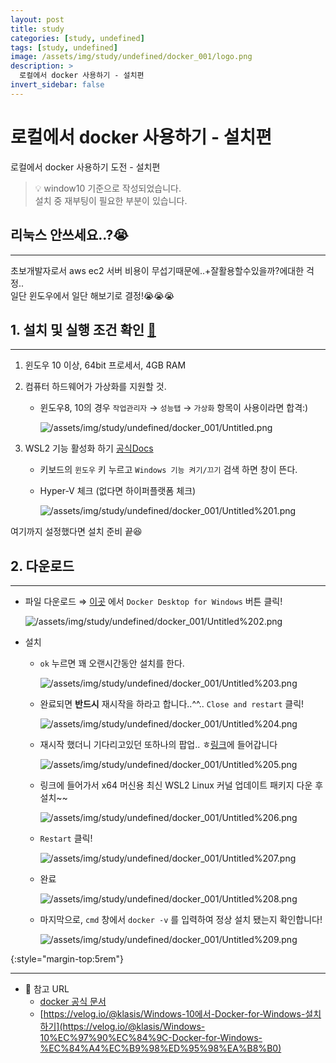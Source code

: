 ```yaml
---
layout: post
title: study
categories: [study, undefined]
tags: [study, undefined]
image: /assets/img/study/undefined/docker_001/logo.png
description: >
  로컬에서 docker 사용하기 - 설치편
invert_sidebar: false
---
```


# 로컬에서 docker 사용하기 - 설치편

로컬에서 docker 사용하기 도전 - 설치편

> 💡 window10 기준으로 작성되었습니다.  
> 설치 중 재부팅이 필요한 부분이 있습니다.

## 리눅스 안쓰세요..?😭

---

초보개발자로서 aws ec2 서버 비용이 무섭기때문에..+잘활용할수있을까?에대한 걱정..  
일단 윈도우에서 일단 해보기로 결정!😭😭😭

## 1. 설치 및 실행 조건 확인 [📎](https://docs.docker.com/docker-for-windows/install/)

---

1. 윈도우 10 이상, 64bit 프로세서, 4GB RAM
2. 컴퓨터 하드웨어가 가상화를 지원할 것.

   - 윈도우8, 10의 경우 `작업관리자` → `성능탭` → `가상화` 항목이 사용이라면 합격:)

     ![/assets/img/study/undefined/docker_001/Untitled.png](/assets/img/study/undefined/docker_001/Untitled.png)

3. WSL2 기능 활성화 하기 [공식Docs](https://docs.microsoft.com/en-us/windows/wsl/install-win10)

   - 키보드의 `윈도우` 키 누르고 `Windows 기능 켜기/끄기` 검색 하면 창이 뜬다.
   - Hyper-V 체크 (없다면 하이퍼플랫폼 체크)

     ![/assets/img/study/undefined/docker_001/Untitled%201.png](/assets/img/study/undefined/docker_001/Untitled%201.png)

여기까지 설정했다면 설치 준비 끝😆

## 2. 다운로드

---

- 파일 다운로드 ⇒ [이곳](https://docs.docker.com/docker-for-windows/install/#download-docker-for-windows) 에서 `Docker Desktop for Windows` 버튼 클릭!

  ![/assets/img/study/undefined/docker_001/Untitled%202.png](/assets/img/study/undefined/docker_001/Untitled%202.png)

- 설치

  - `ok` 누르면 꽤 오랜시간동안 설치를 한다.

    ![/assets/img/study/undefined/docker_001/Untitled%203.png](/assets/img/study/undefined/docker_001/Untitled%203.png)

  - 완료되면 **반드시** 재시작을 하라고 합니다..^^.. `Close and restart` 클릭!

    ![/assets/img/study/undefined/docker_001/Untitled%204.png](/assets/img/study/undefined/docker_001/Untitled%204.png)

  - 재시작 했더니 기다리고있던 또하나의 팝업.. ㅎ[링크](https://docs.microsoft.com/ko-kr/windows/wsl/install-win10#step-4---download-the-linux-kernel-update-package)에 들어갑니다

    ![/assets/img/study/undefined/docker_001/Untitled%205.png](/assets/img/study/undefined/docker_001/Untitled%205.png)

  - 링크에 들어가서 x64 머신용 최신 WSL2 Linux 커널 업데이트 패키지 다운 후 설치~~

    ![/assets/img/study/undefined/docker_001/Untitled%206.png](/assets/img/study/undefined/docker_001/Untitled%206.png)

  - `Restart` 클릭!

    ![/assets/img/study/undefined/docker_001/Untitled%207.png](/assets/img/study/undefined/docker_001/Untitled%207.png)

  - 완료

    ![/assets/img/study/undefined/docker_001/Untitled%208.png](/assets/img/study/undefined/docker_001/Untitled%208.png)

  - 마지막으로, `cmd` 창에서 `docker -v` 를 입력하여 정상 설치 됐는지 확인합니다!

    ![/assets/img/study/undefined/docker_001/Untitled%209.png](/assets/img/study/undefined/docker_001/Untitled%209.png)

{:style="margin-top:5rem"}

---

- 🔗 참고 URL
  - [docker 공식 문서](https://docs.docker.com/docker-for-windows/install/#download-docker-for-windows)
  - [https://velog.io/@klasis/Windows-10에서-Docker-for-Windows-설치하기](https://velog.io/@klasis/Windows-10%EC%97%90%EC%84%9C-Docker-for-Windows-%EC%84%A4%EC%B9%98%ED%95%98%EA%B8%B0)
